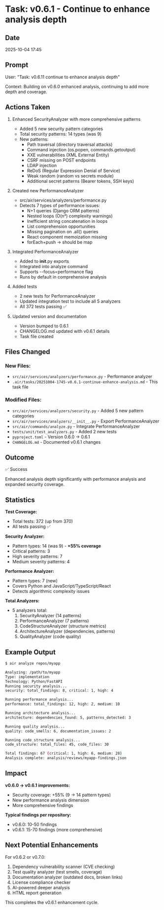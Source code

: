 # Task: v0.6.1 - Continue to enhance analysis depth

## Date
2025-10-04 17:45

## Prompt
User: "Task: v0.6.11 continue to enhance analysis depth"

Context: Building on v0.6.0 enhanced analysis, continuing to add more depth and coverage.

## Actions Taken

1. Enhanced SecurityAnalyzer with more comprehensive patterns
   - Added 5 new security pattern categories
   - Total security patterns: 14 types (was 9)
   - New patterns:
     - Path traversal (directory traversal attacks)
     - Command injection (os.popen, commands.getoutput)
     - XXE vulnerabilities (XML External Entity)
     - CSRF missing on POST endpoints
     - LDAP injection
     - ReDoS (Regular Expression Denial of Service)
     - Weak random (random vs secrets module)
     - Additional secret patterns (Bearer tokens, SSH keys)

2. Created new PerformanceAnalyzer
   - src/air/services/analyzers/performance.py
   - Detects 7 types of performance issues:
     - N+1 queries (Django ORM patterns)
     - Nested loops (O(n²) complexity warnings)
     - Inefficient string concatenation in loops
     - List comprehension opportunities
     - Missing pagination on .all() queries
     - React component memoization missing
     - forEach+push → should be map

3. Integrated PerformanceAnalyzer
   - Added to __init__.py exports
   - Integrated into analyze command
   - Supports --focus=performance flag
   - Runs by default in comprehensive analysis

4. Added tests
   - 2 new tests for PerformanceAnalyzer
   - Updated integration test to include all 5 analyzers
   - All 372 tests passing ✅

5. Updated version and documentation
   - Version bumped to 0.6.1
   - CHANGELOG.md updated with v0.6.1 details
   - Task file created

## Files Changed

### New Files:
- `src/air/services/analyzers/performance.py` - Performance analyzer
- `.air/tasks/20251004-1745-v0.6.1-continue-enhance-analysis.md` - This task file

### Modified Files:
- `src/air/services/analyzers/security.py` - Added 5 new pattern categories
- `src/air/services/analyzers/__init__.py` - Export PerformanceAnalyzer
- `src/air/commands/analyze.py` - Integrate PerformanceAnalyzer
- `tests/unit/test_analyzers.py` - Added 2 new tests
- `pyproject.toml` - Version 0.6.0 → 0.6.1
- `CHANGELOG.md` - Documented v0.6.1 changes

## Outcome

✅ Success

Enhanced analysis depth significantly with performance analysis and expanded security coverage.

## Statistics

**Test Coverage:**
- Total tests: 372 (up from 370)
- All tests passing ✅

**Security Analyzer:**
- Pattern types: 14 (was 9) - **+55% coverage**
- Critical patterns: 3
- High severity patterns: 7
- Medium severity patterns: 4

**Performance Analyzer:**
- Pattern types: 7 (new)
- Covers Python and JavaScript/TypeScript/React
- Detects algorithmic complexity issues

**Total Analyzers:**
- 5 analyzers total:
  1. SecurityAnalyzer (14 patterns)
  2. PerformanceAnalyzer (7 patterns)
  3. CodeStructureAnalyzer (structure metrics)
  4. ArchitectureAnalyzer (dependencies, patterns)
  5. QualityAnalyzer (code quality)

## Example Output

```bash
$ air analyze repos/myapp

Analyzing: /path/to/myapp
Type: implementation
Technology: Python/FastAPI
Running security analysis...
security: total_findings: 8, critical: 1, high: 4

Running performance analysis...
performance: total_findings: 12, high: 2, medium: 10

Running architecture analysis...
architecture: dependencies_found: 5, patterns_detected: 3

Running quality analysis...
quality: code_smells: 6, documentation_issues: 2

Running code_structure analysis...
code_structure: total_files: 45, code_files: 30

Total findings: 67 (critical: 1, high: 6, medium: 28)
Analysis complete: analysis/reviews/myapp-findings.json
```

## Impact

**v0.6.0 → v0.6.1 improvements:**
- Security coverage: +55% (9 → 14 pattern types)
- New performance analysis dimension
- More comprehensive findings

**Typical findings per repository:**
- v0.6.0: 10-50 findings
- v0.6.1: 15-70 findings (more comprehensive)

## Next Potential Enhancements

For v0.6.2 or v0.7.0:
1. Dependency vulnerability scanner (CVE checking)
2. Test quality analyzer (test smells, coverage)
3. Documentation analyzer (outdated docs, broken links)
4. License compliance checker
5. AI-powered deeper analysis
6. HTML report generation

This completes the v0.6.1 enhancement cycle.
